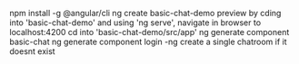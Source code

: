 npm install -g @angular/cli
ng create basic-chat-demo
preview by cding into 'basic-chat-demo' and using 'ng serve', navigate in browser to localhost:4200
cd into 'basic-chat-demo/src/app'
ng generate component basic-chat
ng generate component login
-ng create a single chatroom if it doesnt exist
